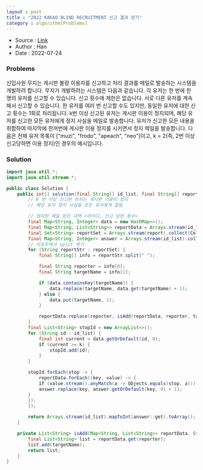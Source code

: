 ```yaml
---
layout : post 
title : "2022 KAKAO BLIND RECRUITMENT 신고 결과 받기"
category : algorithm[Problems]
---
```


* Source : [Link](https://school.programmers.co.kr/learn/courses/30/lessons/92334)
* Author : Han
* Date   : 2022-07-24

### Problems
신입사원 무지는 게시판 불량 이용자를 신고하고 처리 결과를 메일로 발송하는 시스템을 개발하려 합니다. 무지가 개발하려는 시스템은 다음과 같습니다.
각 유저는 한 번에 한 명의 유저를 신고할 수 있습니다.
신고 횟수에 제한은 없습니다. 서로 다른 유저를 계속해서 신고할 수 있습니다.
한 유저를 여러 번 신고할 수도 있지만, 동일한 유저에 대한 신고 횟수는 1회로 처리됩니다.
k번 이상 신고된 유저는 게시판 이용이 정지되며, 해당 유저를 신고한 모든 유저에게 정지 사실을 메일로 발송합니다.
유저가 신고한 모든 내용을 취합하여 마지막에 한꺼번에 게시판 이용 정지를 시키면서 정지 메일을 발송합니다.
다음은 전체 유저 목록이 ["muzi", "frodo", "apeach", "neo"]이고, k = 2(즉, 2번 이상 신고당하면 이용 정지)인 경우의 예시입니다.

### Solution

```java
import java.util.*;
import java.util.stream.*;

public class Solution {
    public int[] solution(final String[] id_list, final String[] report, final int k) {
        // K 번 이상 신고된 유저는 게시판 이용이 정지
        // 해당 유저 정지 사실을 모든 유저에게 알림

        // 정지된 메일 받은 내역 <아이디, 신고 당한 횟수>
        final Map<String, Integer> data = new HashMap<>();
        final Map<String, List<String>> reportData = Arrays.stream(id_list).collect(Collectors.toList()).stream().collect(Collectors.toMap(temp -> temp, temp -> new ArrayList<>(), (a2, b1) -> b1));
        final Set<String> reportSet = Arrays.stream(report).collect(Collectors.toSet());
        final Map<String, Integer> answer = Arrays.stream(id_list).collect(Collectors.toList()).stream().collect(Collectors.toMap(temp -> temp, temp -> 0, (a1, b) -> b));
        // 리포트에서 split 하기
        for (String reportStr : reportSet) {
            final String[] info = reportStr.split(" ");

            final String reporter = info[0];
            final String targetName = info[1];

            if (data.containsKey(targetName)) {
                data.replace(targetName, data.get(targetName) + 1);
            } else {
                data.put(targetName, 1);
            }

            reportData.replace(reporter, isAdd(reportData, reporter, targetName));
        }
        final List<String> stopId = new ArrayList<>();
        for (String id : id_list) {
            final int current = data.getOrDefault(id, 0);
            if (current >= k) {
                stopId.add(id);
            }
        }

        stopId.forEach(stop -> {
            reportData.forEach((key, value) -> {
            if (value.stream().anyMatch(a -> Objects.equals(stop, a))) {
            answer.replace(key, answer.getOrDefault(key, 0) + 1);
        }
        });
        });

        return Arrays.stream(id_list).mapToInt(answer::get).toArray();
    }

    private List<String> isAdd(Map<String, List<String>> reportData, String reporter, String targetName) {
        final List<String> list = reportData.get(reporter);
        list.add(targetName);
        return list;
    }
}
```